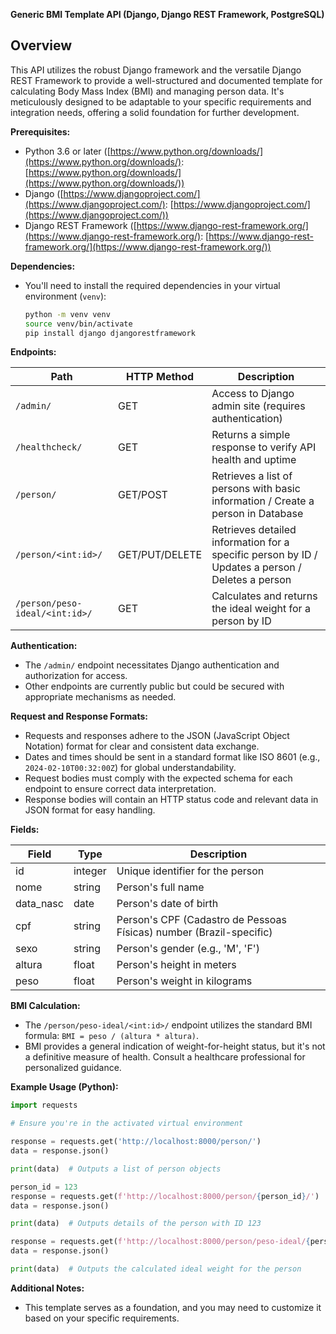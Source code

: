 
**Generic BMI Template API (Django, Django REST Framework, PostgreSQL)**

## Overview

This API utilizes the robust Django framework and the versatile Django REST Framework to provide a well-structured and documented template for calculating Body Mass Index (BMI) and managing person data. It's meticulously designed to be adaptable to your specific requirements and integration needs, offering a solid foundation for further development.

**Prerequisites:**

- Python 3.6 or later ([https://www.python.org/downloads/](https://www.python.org/downloads/): [https://www.python.org/downloads/](https://www.python.org/downloads/))
- Django ([https://www.djangoproject.com/](https://www.djangoproject.com/): [https://www.djangoproject.com/](https://www.djangoproject.com/))
- Django REST Framework ([https://www.django-rest-framework.org/](https://www.django-rest-framework.org/): [https://www.django-rest-framework.org/](https://www.django-rest-framework.org/))

**Dependencies:**

- You'll need to install the required dependencies in your virtual environment (`venv`):

  ```bash
  python -m venv venv
  source venv/bin/activate
  pip install django djangorestframework
  ```

**Endpoints:**

| Path                       | HTTP Method | Description                                              |
|--------------------------|------------|-----------------------------------------------------------|
| `/admin/`                 | GET        | Access to Django admin site (requires authentication)    |
| `/healthcheck/`           | GET       | Returns a simple response to verify API health and uptime |
| `/person/`                | GET/POST        | Retrieves a list of persons with basic information / Create a person in Database      |
| `/person/<int:id>/`       | GET/PUT/DELETE       | Retrieves detailed information for a specific person by ID / Updates a person / Deletes a person |
| `/person/peso-ideal/<int:id>/` | GET        | Calculates and returns the ideal weight for a person by ID |

**Authentication:**

- The `/admin/` endpoint necessitates Django authentication and authorization for access.
- Other endpoints are currently public but could be secured with appropriate mechanisms as needed.

**Request and Response Formats:**

- Requests and responses adhere to the JSON (JavaScript Object Notation) format for clear and consistent data exchange.
- Dates and times should be sent in a standard format like ISO 8601 (e.g., `2024-02-10T00:32:00Z`) for global understandability.
- Request bodies must comply with the expected schema for each endpoint to ensure correct data interpretation.
- Response bodies will contain an HTTP status code and relevant data in JSON format for easy handling.

**Fields:**

| Field          | Type     | Description                                                                                   |
|----------------|----------|---------------------------------------------------------------------------------------------------|
| id              | integer  | Unique identifier for the person                                                                   |
| nome           | string   | Person's full name                                                                                |
| data_nasc      | date     | Person's date of birth                                                                              |
| cpf            | string   | Person's CPF (Cadastro de Pessoas Físicas) number (Brazil-specific)                                  |
| sexo           | string   | Person's gender (e.g., 'M', 'F')                                                               |
| altura         | float    | Person's height in meters                                                                           |
| peso           | float    | Person's weight in kilograms                                                                        |

**BMI Calculation:**

- The `/person/peso-ideal/<int:id>/` endpoint utilizes the standard BMI formula: `BMI = peso / (altura * altura)`.
- BMI provides a general indication of weight-for-height status, but it's not a definitive measure of health. Consult a healthcare professional for personalized guidance.

**Example Usage (Python):**

```python
import requests

# Ensure you're in the activated virtual environment

response = requests.get('http://localhost:8000/person/')
data = response.json()

print(data)  # Outputs a list of person objects

person_id = 123
response = requests.get(f'http://localhost:8000/person/{person_id}/')
data = response.json()

print(data)  # Outputs details of the person with ID 123

response = requests.get(f'http://localhost:8000/person/peso-ideal/{person_id}/')
data = response.json()

print(data)  # Outputs the calculated ideal weight for the person
```

**Additional Notes:**

- This template serves as a foundation, and you may need to customize it based on your specific requirements.
